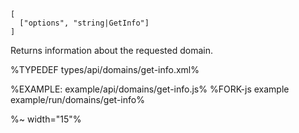 ```### async getInfo => DomainInfo
[
  ["options", "string|GetInfo"]
]
```

Returns information about the requested domain.

%TYPEDEF types/api/domains/get-info.xml%

%EXAMPLE: example/api/domains/get-info.js%
%FORK-js example example/run/domains/get-info%

%~ width="15"%